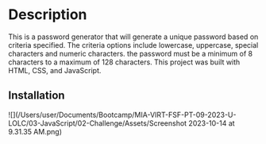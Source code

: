 # Description

This is a password generator that will generate a unique password based on criteria specified. The criteria options include lowercase, uppercase, special characters and numeric characters. the password must be a minimum of 8 characters to a maximum of 128 characters. This project was built with HTML, CSS, and JavaScript.

## Installation

![](/Users/user/Documents/Bootcamp/MIA-VIRT-FSF-PT-09-2023-U-LOLC/03-JavaScript/02-Challenge/Assets/Screenshot 2023-10-14 at 9.31.35 AM.png)
